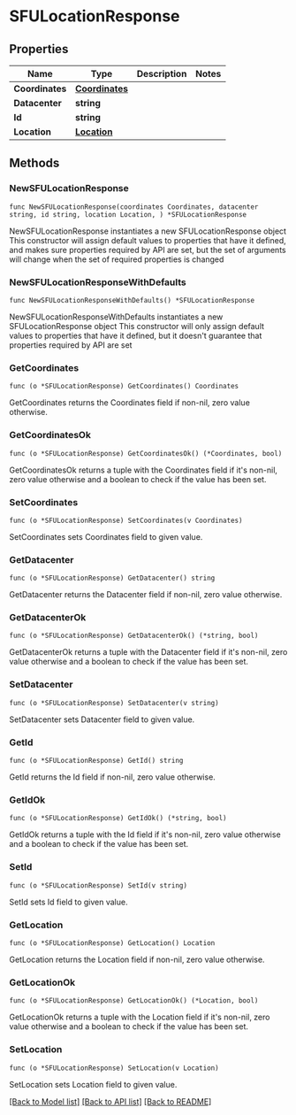 # SFULocationResponse

## Properties

Name | Type | Description | Notes
------------ | ------------- | ------------- | -------------
**Coordinates** | [**Coordinates**](Coordinates.md) |  | 
**Datacenter** | **string** |  | 
**Id** | **string** |  | 
**Location** | [**Location**](Location.md) |  | 

## Methods

### NewSFULocationResponse

`func NewSFULocationResponse(coordinates Coordinates, datacenter string, id string, location Location, ) *SFULocationResponse`

NewSFULocationResponse instantiates a new SFULocationResponse object
This constructor will assign default values to properties that have it defined,
and makes sure properties required by API are set, but the set of arguments
will change when the set of required properties is changed

### NewSFULocationResponseWithDefaults

`func NewSFULocationResponseWithDefaults() *SFULocationResponse`

NewSFULocationResponseWithDefaults instantiates a new SFULocationResponse object
This constructor will only assign default values to properties that have it defined,
but it doesn't guarantee that properties required by API are set

### GetCoordinates

`func (o *SFULocationResponse) GetCoordinates() Coordinates`

GetCoordinates returns the Coordinates field if non-nil, zero value otherwise.

### GetCoordinatesOk

`func (o *SFULocationResponse) GetCoordinatesOk() (*Coordinates, bool)`

GetCoordinatesOk returns a tuple with the Coordinates field if it's non-nil, zero value otherwise
and a boolean to check if the value has been set.

### SetCoordinates

`func (o *SFULocationResponse) SetCoordinates(v Coordinates)`

SetCoordinates sets Coordinates field to given value.


### GetDatacenter

`func (o *SFULocationResponse) GetDatacenter() string`

GetDatacenter returns the Datacenter field if non-nil, zero value otherwise.

### GetDatacenterOk

`func (o *SFULocationResponse) GetDatacenterOk() (*string, bool)`

GetDatacenterOk returns a tuple with the Datacenter field if it's non-nil, zero value otherwise
and a boolean to check if the value has been set.

### SetDatacenter

`func (o *SFULocationResponse) SetDatacenter(v string)`

SetDatacenter sets Datacenter field to given value.


### GetId

`func (o *SFULocationResponse) GetId() string`

GetId returns the Id field if non-nil, zero value otherwise.

### GetIdOk

`func (o *SFULocationResponse) GetIdOk() (*string, bool)`

GetIdOk returns a tuple with the Id field if it's non-nil, zero value otherwise
and a boolean to check if the value has been set.

### SetId

`func (o *SFULocationResponse) SetId(v string)`

SetId sets Id field to given value.


### GetLocation

`func (o *SFULocationResponse) GetLocation() Location`

GetLocation returns the Location field if non-nil, zero value otherwise.

### GetLocationOk

`func (o *SFULocationResponse) GetLocationOk() (*Location, bool)`

GetLocationOk returns a tuple with the Location field if it's non-nil, zero value otherwise
and a boolean to check if the value has been set.

### SetLocation

`func (o *SFULocationResponse) SetLocation(v Location)`

SetLocation sets Location field to given value.



[[Back to Model list]](../README.md#documentation-for-models) [[Back to API list]](../README.md#documentation-for-api-endpoints) [[Back to README]](../README.md)


